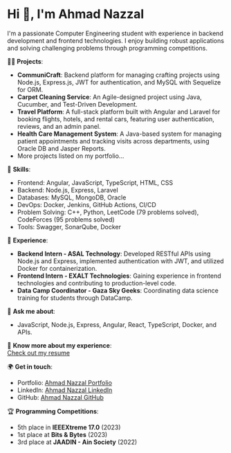 # Hi 👋, I'm Ahmad Nazzal

I'm a passionate Computer Engineering student with experience in backend development and frontend technologies. I enjoy building robust applications and solving challenging problems through programming competitions.

👨‍💻 **Projects**:  
- **CommuniCraft**: Backend platform for managing crafting projects using Node.js, Express.js, JWT for authentication, and MySQL with Sequelize for ORM.  
- **Carpet Cleaning Service**: An Agile-designed project using Java, Cucumber, and Test-Driven Development.  
- **Travel Platform**: A full-stack platform built with Angular and Laravel for booking flights, hotels, and rental cars, featuring user authentication, reviews, and an admin panel.  
- **Health Care Management System**: A Java-based system for managing patient appointments and tracking visits across departments, using Oracle DB and Jasper Reports.
- More projects listed on my portfolio...

🚀 **Skills**:  
- Frontend: Angular, JavaScript, TypeScript, HTML, CSS  
- Backend: Node.js, Express, Laravel  
- Databases: MySQL, MongoDB, Oracle  
- DevOps: Docker, Jenkins, GitHub Actions, CI/CD  
- Problem Solving: C++, Python, LeetCode (79 problems solved), CodeForces (95 problems solved)  
- Tools: Swagger, SonarQube, Docker

💼 **Experience**:  
- **Backend Intern - ASAL Technology**: Developed RESTful APIs using Node.js and Express, implemented authentication with JWT, and utilized Docker for containerization.  
- **Frontend Intern - EXALT Technologies**: Gaining experience in frontend technologies and contributing to production-level code.  
- **Data Camp Coordinator - Gaza Sky Geeks**: Coordinating data science training for students through DataCamp.

💬 **Ask me about**:  
- JavaScript, Node.js, Express, Angular, React, TypeScript, Docker, and APIs.

📄 **Know more about my experience**:  
[Check out my resume](https://drive.google.com/file/d/13l-yEDMwS89TcxxvtFaynA_3q-dKk7mo/view?usp=sharing)

🌍 **Get in touch**:  
- Portfolio: [Ahmad Nazzal Portfolio](https://ahmad-nazzal-portfolio.netlify.app/)  
- LinkedIn: [Ahmad Nazzal LinkedIn](https://www.linkedin.com/in/ahmad-nazzal-b21143265/)  
- GitHub: [Ahmad Nazzal GitHub](https://github.com/ahmad-nazzal)  

🏆 **Programming Competitions**:  
- 5th place in **IEEEXtreme 17.0** (2023)  
- 1st place at **Bits & Bytes** (2023)  
- 3rd place at **JAADIN - Ain Society** (2022)  


